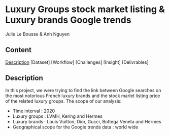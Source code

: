 # Luxury Groups stock market listing & Luxury brands Google trends
Julie Le Bousse & Anh Nguyen
## Content
[Description](https://github.com/anhfrenay/luxury_brand_trends/blob/main/README.md#description)
[Dataset]
[Workflow]
[Challenges]
[Insight]
[Delivrables]

## Description
In this project, we were trying to find the link between Google searches on the most notorious French luxury brands and the stock marlet listing price of the related luxury groups.
The scope of our analysis:
- Time interval : 2020
- Luxury groups : LVMH, Kering and Hermes
- Luxury brands : Louis Vuitton, Dior, Gucci, Bottega Veneta and Hermes
- Geographical scope for the Google trends data : world wide
